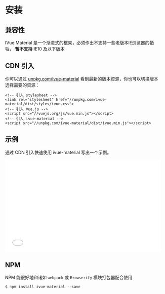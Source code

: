 # 安装

## 兼容性

IVue Material 是一个渐进式的框架，必须作出不支持一些老版本IE浏览器的牺牲， **暂不支持** IE10 及以下版本

## CDN 引入

你可以通过 [unpkg.com/ivue-material](https://unpkg.com/ivue-material/) 看到最新的版本资源，你也可以切换版本选择需要的资源：

```
<!-- 引入 stylesheet -->
<link rel="stylesheet" href="//unpkg.com/ivue-material/dist/styles/ivue.css">
<!-- 引入 Vue.js -->
<script src="//vuejs.org/js/vue.min.js"></script>
<!-- 引入 ivue-material -->
<script src="//unpkg.com/ivue-material/dist/ivue.min.js"></script>
```

## 示例

通过 CDN 引入快速使用 ivue-material 写出一个示例。

<iframe width="100%" height="300" src="//jsfiddle.net/qq282126990/hsbag1o0/2/embedded/html,result/" allowfullscreen="allowfullscreen" allowpaymentrequest frameborder="0"></iframe>

## NPM

NPM 能很好地和诸如 ```webpack``` 或 ```Browserify``` 模块打包器配合使用

```
$ npm install ivue-material --save
```

